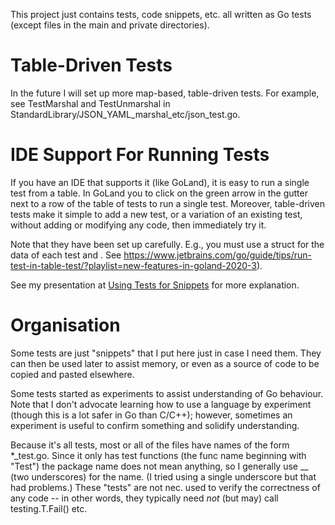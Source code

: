 This project just contains tests, code snippets, etc. all written as Go tests (except files in the main and private directories).

# Table-Driven Tests

In the future I will set up more map-based, table-driven tests. For example, see TestMarshal and TestUnmarshal in StandardLibrary/JSON_YAML_marshal_etc/json_test.go.

# IDE Support For Running Tests

If you have an IDE that supports it (like GoLand), it is easy to run a single test from a table. In GoLand you to click on the green arrow in the gutter next to a row of the table of tests to run a single test.  Moreover, table-driven tests make it simple to add a new test, or a variation of an existing test, without adding or modifying any code, then immediately try it.

Note that they have been set up carefully. E.g., you must use a struct for the data of each test and .  See https://www.jetbrains.com/go/guide/tips/run-test-in-table-test/?playlist=new-features-in-goland-2020-3).

See my presentation at  [Using Tests for Snippets](https://docs.google.com/presentation/d/1xY6NBQWX--jTtCL125OoKtid8BhUzBkEj1O8wV6FjkA/edit#slide=id.p) for more explanation.

# Organisation

Some tests are just "snippets" that I put here just in case I need them.  They can then be used later to assist memory, or even as a source of code to be copied and pasted elsewhere.

Some tests started as experiments to assist understanding of Go behaviour.  Note that I don't advocate learning how to use a language by experiment (though this is a lot safer in Go than C/C++); however, sometimes an experiment is useful to confirm something and solidify understanding.

Because it's all tests, most or all of the files have names of the form *_test.go.  Since it only has test functions (the func name beginning with "Test") the package name does not mean anything, so I generally use __ (two underscores) for the name.  (I tried using a single underscore but that had problems.)  These "tests" are not nec. used to verify the correctness of any code -- in other words, they typically need *not* (but may) call testing.T.Fail() etc.

